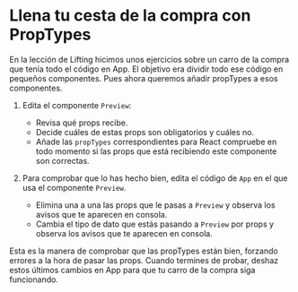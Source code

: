 # Llena tu cesta de la compra con PropTypes

En la lección de Lifting hicimos unos ejercicios sobre un carro de la compra que tenía todo el código en App. El objetivo era dividir todo ese código en pequeños componentes. Pues ahora queremos añadir propTypes a esos componentes.

1. Edita el componente `Preview`:

   - Revisa qué props recibe.
   - Decide cuáles de estas props son obligatorios y cuáles no.
   - Añade las `propTypes` correspondientes para React compruebe en todo momento si las props que está recibiendo este componente son correctas.

2. Para comprobar que lo has hecho bien, edita el código de `App` en el que usa el componente `Preview`.
   - Elimina una a una las props que le pasas a `Preview` y observa los avisos que te aparecen en consola.
   - Cambia el tipo de dato que estás pasando a `Preview` por props y observa los avisos que te aparecen en consola.

Esta es la manera de comprobar que las propTypes están bien, forzando errores a la hora de pasar las props.
Cuando termines de probar, deshaz estos últimos cambios en App para que tu carro de la compra siga funcionando.

